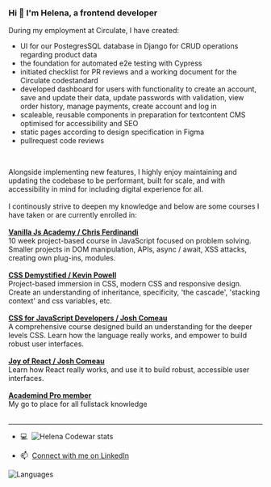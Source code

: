 ### Hi 👋 I'm Helena, a frontend developer

During my employment at Circulate, I have created:

- UI for our PostegresSQL database in Django for CRUD operations regarding product data
- the foundation for automated e2e testing with Cypress
- initiated checklist for PR reviews and a working document for the Circulate codestandard
- developed dashboard for users with functionality to create an account, save and update their data, update
passwords with validation, view order history, manage payments, create account and log in
- scaleable, reusable components in preparation for textcontent CMS optimised for accessibility and SEO
- static pages according to design specification in Figma
- pullrequest code reviews
<br>

Alongside implementing new features, I highly enjoy maintaining and updating the codebase to be performant, built for scale, and with accessibility in mind for including digital experience for all.<br><br>
I continously strive to deepen my knowledge and below are some courses I have taken or are currently enrolled in:<br><br>
**[Vanilla Js Academy / Chris Ferdinandi](https://vanillajsacademy.com/)**<br>
10 week project-based course in JavaScript focused on problem solving. Smaller projects in DOM manipulation, APIs, async / await, XSS attacks, creating own plug-ins, modules.<br><br>
**[CSS Demystified / Kevin Powell](https://cssdemystified.com/)**<br>
Project-based immersion in CSS, modern CSS and responsive design. Create an understanding of inheritance, specificity, 'the cascade', 'stacking context' and css variables, etc.<br><br>
**[CSS for JavaScript Developers / Josh Comeau](https://css-for-js.dev/)**<br>
A comprehensive course designed build an understanding for the deeper levels CSS. Learn how the language really works, and empower to build robust user interfaces.<br><br>
**[Joy of React / Josh Comeau](https://www.joyofreact.com/)**<br>
Learn how React really works, and use it to build robust, accessible user interfaces.<br><br>
**[Academind Pro member](https://academind.com/)**<br>
My go to place for all fullstack knowledge<br><br>

 
<hr>

- 💻&nbsp; ![Helena Codewar stats](https://www.codewars.com/users/Helena-p/badges/small)

- 📫&nbsp; [Connect with me on LinkedIn](https://www.linkedin.com/in/helenaplantin/)


![Languages](https://wakatime.com/share/@Helena_p/3e81d817-7e07-4377-81d7-b1cf84cf0f02.svg)
